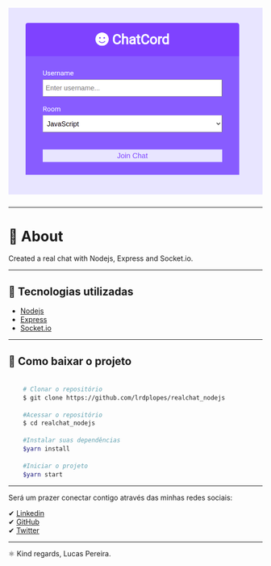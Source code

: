 <h1 align="center">
    <img src="./public/css/realchat.png">
</h1>

---

# 📝 About

Created a real chat with Nodejs, Express and Socket.io.

---

## 🚀 Tecnologias utilizadas

- [Nodejs](https://nodejs.org/)
- [Express](https://www.npmjs.com/package/express)
- [Socket.io](https://www.npmjs.com/package/socket.io)

---

## 📁 Como baixar o projeto

```bash

    # Clonar o repositório
    $ git clone https://github.com/lrdplopes/realchat_nodejs

    #Acessar o repositório
    $ cd realchat_nodejs

    #Instalar suas dependências
    $yarn install

    #Iniciar o projeto
    $yarn start

```

---

Será um prazer conectar contigo através das minhas redes sociais:

✔ [Linkedin](https://www.linkedin.com/in/lucasrd-pereira/) <br>
✔ [GitHub](https://github.com/lrdplopes) <br>
✔ [Twitter](https://twitter.com/lrdp_lopes) <br>

---

⚛️ Kind regards,
Lucas Pereira. <br>
